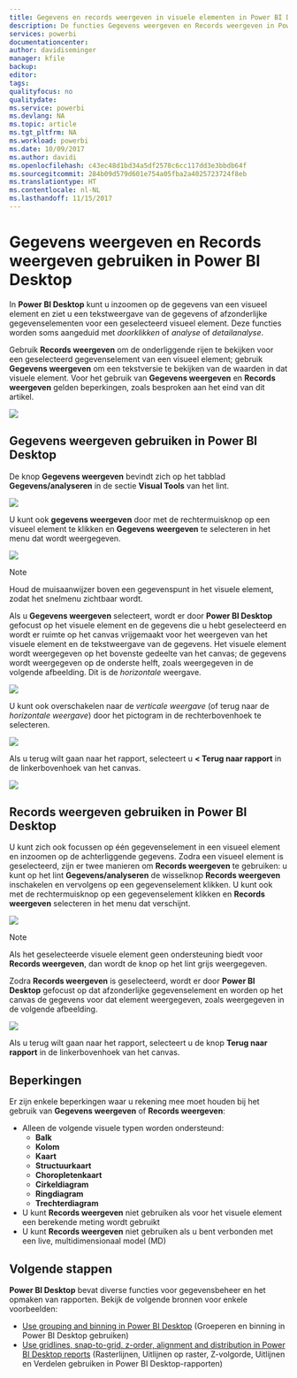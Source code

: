 ```yaml
---
title: Gegevens en records weergeven in visuele elementen in Power BI Desktop
description: De functies Gegevens weergeven en Records weergeven in Power BI Desktop gebruiken om in te zoomen op details
services: powerbi
documentationcenter: 
author: davidiseminger
manager: kfile
backup: 
editor: 
tags: 
qualityfocus: no
qualitydate: 
ms.service: powerbi
ms.devlang: NA
ms.topic: article
ms.tgt_pltfrm: NA
ms.workload: powerbi
ms.date: 10/09/2017
ms.author: davidi
ms.openlocfilehash: c43ec48d1bd34a5df2578c6cc117dd3e3bbdb64f
ms.sourcegitcommit: 284b09d579d601e754a05fba2a4025723724f8eb
ms.translationtype: HT
ms.contentlocale: nl-NL
ms.lasthandoff: 11/15/2017
---
```

# <a name="use-see-data-and-see-records-in-power-bi-desktop"></a>Gegevens weergeven en Records weergeven gebruiken in Power BI Desktop
In **Power BI Desktop** kunt u inzoomen op de gegevens van een visueel element en ziet u een tekstweergave van de gegevens of afzonderlijke gegevenselementen voor een geselecteerd visueel element. Deze functies worden soms aangeduid met *doorklikken* of *analyse* of *detailanalyse*.

Gebruik **Records weergeven** om de onderliggende rijen te bekijken voor een geselecteerd gegevenselement van een visueel element; gebruik **Gegevens weergeven** om een tekstversie te bekijken van de waarden in dat visuele element. Voor het gebruik van **Gegevens weergeven** en **Records weergeven** gelden beperkingen, zoals besproken aan het eind van dit artikel.

![](media/desktop-see-data-see-records/see-data-see-records_1.png)

## <a name="using-see-data-in-power-bi-desktop"></a>Gegevens weergeven gebruiken in Power BI Desktop
De knop **Gegevens weergeven** bevindt zich op het tabblad **Gegevens/analyseren** in de sectie **Visual Tools** van het lint.

![](media/desktop-see-data-see-records/see-data-see-records_2.png)

U kunt ook **gegevens weergeven** door met de rechtermuisknop op een visueel element te klikken en **Gegevens weergeven** te selecteren in het menu dat wordt weergegeven.

![](media/desktop-see-data-see-records/see-data-see-records_3.png)

> [!NOTE]
> Houd de muisaanwijzer boven een gegevenspunt in het visuele element, zodat het snelmenu zichtbaar wordt.
> 
> 

Als u **Gegevens weergeven** selecteert, wordt er door **Power BI Desktop** gefocust op het visuele element en de gegevens die u hebt geselecteerd en wordt er ruimte op het canvas vrijgemaakt voor het weergeven van het visuele element en de tekstweergave van de gegevens. Het visuele element wordt weergegeven op het bovenste gedeelte van het canvas; de gegevens wordt weergegeven op de onderste helft, zoals weergegeven in de volgende afbeelding. Dit is de *horizontale* weergave.

![](media/desktop-see-data-see-records/see-data-see-records_4.png)

U kunt ook overschakelen naar de *verticale weergave* (of terug naar de *horizontale weergave*) door het pictogram in de rechterbovenhoek te selecteren.

![](media/desktop-see-data-see-records/see-data-see-records_5.png)

Als u terug wilt gaan naar het rapport, selecteert u **< Terug naar rapport** in de linkerbovenhoek van het canvas.

![](media/desktop-see-data-see-records/see-data-see-records_6.png)

## <a name="using-see-records-in-power-bi-desktop"></a>Records weergeven gebruiken in Power BI Desktop
U kunt zich ook focussen op één gegevenselement in een visueel element en inzoomen op de achterliggende gegevens. Zodra een visueel element is geselecteerd, zijn er twee manieren om **Records weergeven** te gebruiken: u kunt op het lint **Gegevens/analyseren** de wisselknop **Records weergeven** inschakelen en vervolgens op een gegevenselement klikken. U kunt ook met de rechtermuisknop op een gegevenselement klikken en **Records weergeven** selecteren in het menu dat verschijnt.

![](media/desktop-see-data-see-records/see-data-see-records_7.png)

> [!NOTE]
> Als het geselecteerde visuele element geen ondersteuning biedt voor **Records weergeven**, dan wordt de knop op het lint grijs weergegeven.
> 
> 

Zodra **Records weergeven** is geselecteerd, wordt er door **Power BI Desktop** gefocust op dat afzonderlijke gegevenselement en worden op het canvas de gegevens voor dat element weergegeven, zoals weergegeven in de volgende afbeelding.

![](media/desktop-see-data-see-records/see-data-see-records_8.png)

Als u terug wilt gaan naar het rapport, selecteert u de knop **Terug naar rapport** in de linkerbovenhoek van het canvas.

## <a name="limitations"></a>Beperkingen
Er zijn enkele beperkingen waar u rekening mee moet houden bij het gebruik van **Gegevens weergeven** of **Records weergeven**:

* Alleen de volgende visuele typen worden ondersteund:
  * **Balk**
  * **Kolom**
  * **Kaart**
  * **Structuurkaart**
  * **Choropletenkaart**
  * **Cirkeldiagram**
  * **Ringdiagram**
  * **Trechterdiagram**
* U kunt **Records weergeven** niet gebruiken als voor het visuele element een berekende meting wordt gebruikt
* U kunt **Records weergeven** niet gebruiken als u bent verbonden met een live, multidimensionaal model (MD)

## <a name="next-steps"></a>Volgende stappen
**Power BI Desktop** bevat diverse functies voor gegevensbeheer en het opmaken van rapporten. Bekijk de volgende bronnen voor enkele voorbeelden:

* [Use grouping and binning in Power BI Desktop](desktop-grouping-and-binning.md) (Groeperen en binning in Power BI Desktop gebruiken)
* [Use gridlines, snap-to-grid, z-order, alignment and distribution in Power BI Desktop reports](desktop-gridlines-snap-to-grid.md) (Rasterlijnen, Uitlijnen op raster, Z-volgorde, Uitlijnen en Verdelen gebruiken in Power BI Desktop-rapporten)

